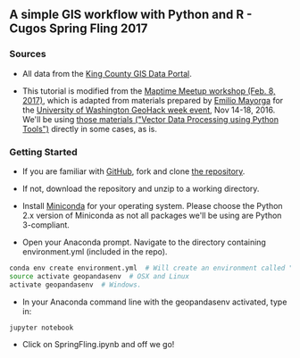 ## A simple GIS workflow with Python and R - Cugos Spring Fling 2017

### Sources

* All data from the [King County GIS Data Portal](http://www5.kingcounty.gov/gisdataportal/).

* This tutorial is modified from the [Maptime Meetup workshop (Feb. 8, 2017)](https://www.meetup.com/MaptimeSEA/), which is adapted from materials prepared by [Emilio Mayorga](https://github.com/emiliom/) for the [University of Washington GeoHack week event](https://geohackweek.github.io), Nov 14-18, 2016. We'll be using [those materials ("Vector Data Processing using Python Tools")](https://geohackweek.github.io/vector/) directly in some cases, as is.

### Getting Started

* If you are familiar with [GitHub](http://www.github.com), fork and clone [the repository](https://github.com/christyheaton/Cugos_SpringFling_2017).

* If not, download the repository and unzip to a working directory.

* Install [Miniconda](https://conda.io/miniconda.html) for your operating system. Please choose the Python 2.x version of Miniconda as not all packages we'll be using are Python 3-compliant.

* Open your Anaconda prompt. Navigate to the directory containing environment.yml (included in the repo).

```bash
conda env create environment.yml  # Will create an environment called "geopandasenv"
source activate geopandasenv  # OSX and Linux
activate geopandasenv  # Windows.
```

* In your Anaconda command line with the geopandasenv activated, type in:

```bash
jupyter notebook
```

* Click on SpringFling.ipynb and off we go!
